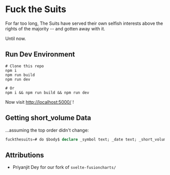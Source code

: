 # Fuck the Suits

For far too long, The Suits have served their own selfish interests
above the rights of the majority -- and gotten away with it.

Until now.


## Run Dev Environment

```
# Clone this repo
npm i
npm run build
npm run dev

# Or
npm i && npm run build && npm run dev
```

Now visit <http://localhost:5000/> !


## Getting short_volume Data

...assuming the top order didn't change:

```sql
fuckthesuits=# do $body$ declare _symbol text; _date text; _short_volume int; symbols text[] := array['SNDL', 'NAKD', 'CTRM', 'AMC', 'NOK', 'ZOM']; begin FOREACH _symbol IN ARRAY symbols LOOP SELECT date, short_volume FROM daily_short_volume WHERE symbol = _symbol AND date = '2021-02-03' INTO _date, _short_volume; RAISE NOTICE '%: ["%", %]', _symbol, _date, _short_volume; END LOOP; end; $body$;
```


## Attributions

- Priyanjit Dey for our fork of `svelte-fusioncharts/`
